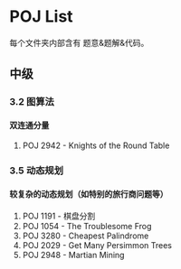 # POJ List

每个文件夹内部含有 题意&题解&代码。

## 中级

### 3.2 图算法

#### 双连通分量

1. POJ 2942 - Knights of the Round Table

### 3.5 动态规划

#### 较复杂的动态规划（如特别的旅行商问题等）
1. POJ 1191 - 棋盘分割
1. POJ 1054 - The Troublesome Frog
3. POJ 3280 - Cheapest Palindrome
3. POJ 2029 - Get Many Persimmon Trees
3. POJ 2948 - Martian Mining

